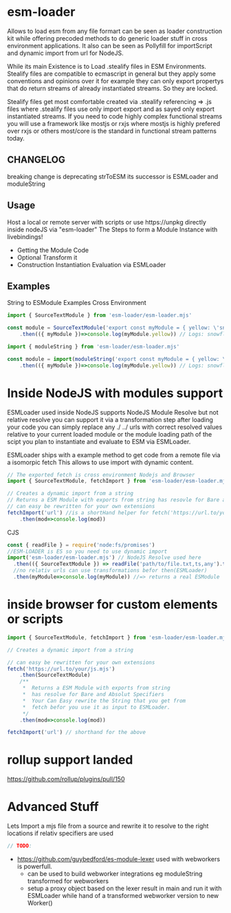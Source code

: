 # esm-loader
Allows to load esm from any file formart can be seen as loader construction kit while offering precoded methods to do generic loader stuff in cross environment applications. It also can be seen as Pollyfill for importScript and dynamic import from url for NodeJS.

While its main Existence is to Load .stealify files in ESM Environments. Stealify files are compatible to ecmascript in general but they apply some conventions and opinions over it for example they can only export propertys that do return streams of already instantiated streams. So they are locked.

Stealify files get most comfortable created via .stealify referencing => .js files where .stealify files use only import export and as sayed only export instantiated streams. If you need to code highly complex functional streams you will use a framework like mostjs or rxjs where mostjs is highly prefered over rxjs or others most/core is the standard in functional stream patterns today.

## CHANGELOG ##
breaking change is deprecating strToESM its successor is ESMLoader and moduleString


## Usage
Host a local or remote server with scripts or use https://unpkg directly inside nodeJS via "esm-loader"
The Steps to form a Module Instance with livebindings!
- Getting the Module Code
- Optional Transform it
- Construction Instantiation Evaluation via ESMLoader

## Examples
String to ESModule Examples Cross Environment
```js
import { SourceTextModule } from 'esm-loader/esm-loader.mjs'

const module = SourceTextModule('export const myModule = { yellow: \'snowflakes\'}')
    .then(({ myModule })=>console.log(myModule.yellow)) // Logs: snowflakes
``` 

```js
import { moduleString } from 'esm-loader/esm-loader.mjs'

const module = import(moduleString('export const myModule = { yellow: \'snowflakes\'}'))
    .then(({ myModule })=>console.log(myModule.yellow)) // Logs: snowflakes
``` 



Inside NodeJS with modules support
==========
ESMLoader used inside NodeJS supports NodeJS Module Resolve but not relative resolve
you can support it via a transformation step after loading your code you can simply 
replace any ./ ../ urls with correct resolved values relative to your current
loaded module or the module loading path of the scipt you plan to instantiate and 
evaluate to ESM via ESMLoader.

ESMLoader ships with a example method to get code from a remote file via a isomorpic fetch
This allows to use import with dynamic content.

```js
// The exported fetch is cross environment Nodejs and Browser
import { SourceTextModule, fetchImport } from 'esm-loader/esm-loader.mjs'

// Creates a dynamic import from a string
// Returns a ESM Module with exports from string has resovle for Bare and Absolut Specifiers
// can easy be rewritten for your own extensions
fetchImport('url') //is a shortHand helper for fetch('https://url.to/your/js.mjs').then(SourceTextModule)
    .then(mod=>console.log(mod))

```
CJS
```js
const { readFile } = require('node:fs/promises')
//ESM-LOADER is ES so you need to use dynamic import
import('esm-loader/esm-loader.mjs') // NodeJS Resolve used here
  .then(({ SourceTextModule }) => readFile('path/to/file.txt,ts,any').then(SourceTextModule)) // NodeJS Resolve used here 
  //no relativ urls can use transformations befor then(ESMLoader)
  .then(myModule=>console.log(myModule)) //=> returns a real ESModule
```



inside browser for custom elements or scripts 
========

```js
import { SourceTextModule, fetchImport } from 'esm-loader/esm-loader.mjs'

// Creates a dynamic import from a string

// can easy be rewritten for your own extensions
fetch('https://url.to/your/js.mjs')
    .then(SourceTextModule)
    /**
     *  Returns a ESM Module with exports from string 
     *  has resolve for Bare and Absolut Specifiers
     *  Your Can Easy rewrite the String that you get from 
     *  fetch befor you use it as input to ESMLoader.
     */
    .then(mod=>console.log(mod))

fetchImport('url') // shorthand for the above
```

# rollup support landed
https://github.com/rollup/plugins/pull/150

# Advanced Stuff
Lets Import a mjs file from a source and rewrite it to resolve to the right locations
if relativ specifiers are used 
```js
// TODO:
``` 

- https://github.com/guybedford/es-module-lexer used with webworkers is powerfull.
  - can be used to build webworker integrations eg moduleString transformed for webworkers
  - setup a proxy object based on the lexer result in main and run it with ESMLoader while hand of a transformed webworker version to new Worker()
